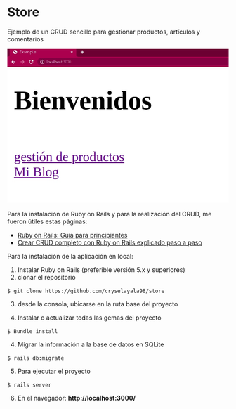# Store
Ejemplo de un CRUD sencillo para gestionar productos, artículos y comentarios

![Imagen principal](https://github.com/cryselayala98/store/blob/master/app/assets/images/principal.jpg)

Para la instalación de Ruby on Rails y para la realización del CRUD, me fueron útiles estas páginas:

- [Ruby on Rails: Guía para principiantes](https://guides.rubyonrails.org/getting_started.html)
- [Crear CRUD completo con Ruby on Rails explicado paso a paso](https://www.youtube.com/watch?v=RjF3u_TLtFo)

Para la instalación de la aplicación en local:

1. Instalar Ruby on Rails (preferible versión 5.x y superiores)
2. clonar el repositorio

```
$ git clone https://github.com/cryselayala98/store
```
3. desde la consola, ubicarse en la ruta base del proyecto

4. Instalar o actualizar todas las gemas del proyecto

```
$ Bundle install
```

4. Migrar la información a la base de datos en SQLite

```
$ rails db:migrate
```

5. Para ejecutar el proyecto

```
$ rails server
```
6. En el navegador: **http://localhost:3000/**




